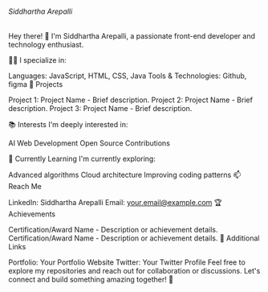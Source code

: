 ###### Siddhartha Arepalli
Hey there! 👋 I'm Siddhartha Arepalli, a passionate front-end developer and technology enthusiast.

👨‍💻 I specialize in:

Languages: JavaScript, HTML, CSS, Java
Tools & Technologies: Github, figma
🚀 Projects

Project 1: Project Name - Brief description.
Project 2: Project Name - Brief description.
Project 3: Project Name - Brief description.

📚 Interests
I'm deeply interested in:

AI
Web Development
Open Source Contributions

🌱 Currently Learning
I'm currently exploring:

Advanced algorithms
Cloud architecture
Improving coding patterns
📫 Reach Me

LinkedIn: Siddhartha Arepalli
Email: your.email@example.com
🏆 Achievements

Certification/Award Name - Description or achievement details.
Certification/Award Name - Description or achievement details.
🔗 Additional Links

Portfolio: Your Portfolio Website
Twitter: Your Twitter Profile
Feel free to explore my repositories and reach out for collaboration or discussions. Let's connect and build something amazing together! 🌟

